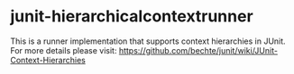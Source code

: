 junit-hierarchicalcontextrunner
===============================

This is a runner implementation that supports context hierarchies in JUnit. For more details please visit: https://github.com/bechte/junit/wiki/JUnit-Context-Hierarchies
